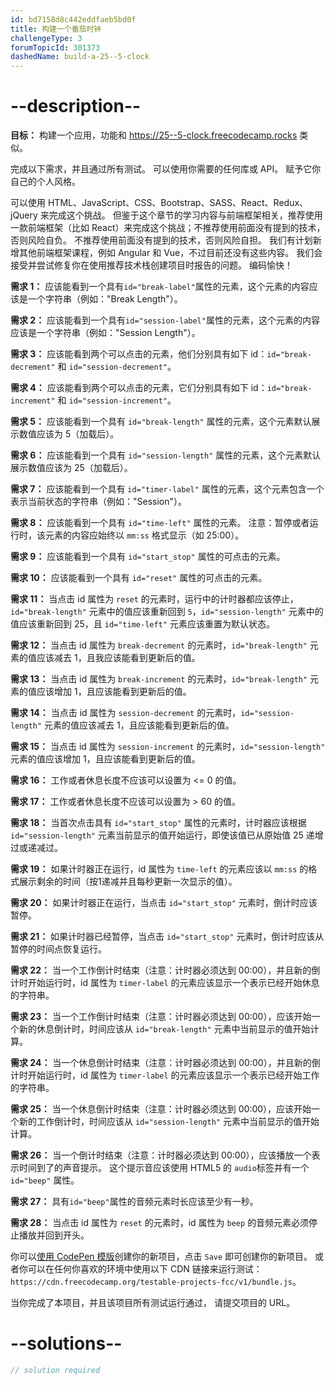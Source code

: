 ```yaml
---
id: bd7158d8c442eddfaeb5bd0f
title: 构建一个番茄时钟
challengeType: 3
forumTopicId: 301373
dashedName: build-a-25--5-clock
---
```


# --description--

**目标：** 构建一个应用，功能和 <a href="https://25--5-clock.freecodecamp.rocks" target="_blank" rel="noopener noreferrer nofollow">https://25--5-clock.freecodecamp.rocks</a> 类似。

完成以下需求，并且通过所有测试。 可以使用你需要的任何库或 API。 赋予它你自己的个人风格。

可以使用 HTML、JavaScript、CSS、Bootstrap、SASS、React、Redux、jQuery 来完成这个挑战。 但鉴于这个章节的学习内容与前端框架相关，推荐使用一款前端框架（比如 React）来完成这个挑战；不推荐使用前面没有提到的技术，否则风险自负。 不推荐使用前面没有提到的技术，否则风险自担。 我们有计划新增其他前端框架课程，例如 Angular 和 Vue，不过目前还没有这些内容。 我们会接受并尝试修复你在使用推荐技术栈创建项目时报告的问题。 编码愉快！

**需求 1：** 应该能看到一个具有`id="break-label"`属性的元素，这个元素的内容应该是一个字符串（例如："Break Length"）。

**需求 2：** 应该能看到一个具有`id="session-label"`属性的元素，这个元素的内容应该是一个字符串（例如："Session Length"）。

**需求 3：** 应该能看到两个可以点击的元素，他们分别具有如下 id：`id="break-decrement"` 和 `id="session-decrement"`。

**需求 4：** 应该能看到两个可以点击的元素，它们分别具有如下 id：`id="break-increment"` 和 `id="session-increment"`。

**需求 5：** 应该能看到一个具有 `id="break-length"` 属性的元素，这个元素默认展示数值应该为 5（加载后）。

**需求 6：** 应该能看到一个具有 `id="session-length"` 属性的元素，这个元素默认展示数值应该为 25（加载后）。

**需求 7：** 应该能看到一个具有 `id="timer-label"` 属性的元素，这个元素包含一个表示当前状态的字符串（例如："Session"）。

**需求 8：** 应该能看到一个具有 `id="time-left"` 属性的元素。 注意：暂停或者运行时，该元素的内容应始终以 `mm:ss` 格式显示（如 25:00）。

**需求 9：** 应该能看到一个具有 `id="start_stop"` 属性的可点击的元素。

**需求 10：** 应该能看到一个具有 `id="reset"` 属性的可点击的元素。

**需求 11：** 当点击 id 属性为 `reset` 的元素时，运行中的计时器都应该停止，`id="break-length"` 元素中的值应该重新回到 `5`，`id="session-length"` 元素中的值应该重新回到 25，且 `id="time-left"` 元素应该重置为默认状态。

**需求 12：** 当点击 id 属性为 `break-decrement` 的元素时，`id="break-length"` 元素的值应该减去 1，且我应该能看到更新后的值。

**需求 13：** 当点击 id 属性为 `break-increment` 的元素时，`id="break-length"` 元素的值应该增加 1，且应该能看到更新后的值。

**需求 14：** 当点击 id 属性为 `session-decrement` 的元素时，`id="session-length"` 元素的值应该减去 1，且应该能看到更新后的值。

**需求 15：** 当点击 id 属性为 `session-increment` 的元素时，`id="session-length"` 元素的值应该增加 1，且应该能看到更新后的值。

**需求 16：** 工作或者休息长度不应该可以设置为 &lt;= 0 的值。

**需求 17：** 工作或者休息长度不应该可以设置为 > 60 的值。

**需求 18：** 当首次点击具有 `id="start_stop"` 属性的元素时，计时器应该根据 `id="session-length"` 元素当前显示的值开始运行，即使该值已从原始值 25 递增过或递减过。

**需求 19：** 如果计时器正在运行，id 属性为 `time-left` 的元素应该以 `mm:ss` 的格式展示剩余的时间（按1递减并且每秒更新一次显示的值）。

**需求 20：** 如果计时器正在运行，当点击 `id="start_stop"` 元素时，倒计时应该暂停。

**需求 21：** 如果计时器已经暂停，当点击 `id="start_stop"` 元素时，倒计时应该从暂停的时间点恢复运行。

**需求 22：** 当一个工作倒计时结束（注意：计时器必须达到 00:00），并且新的倒计时开始运行时，id 属性为 `timer-label` 的元素应该显示一个表示已经开始休息的字符串。

**需求 23：** 当一个工作倒计时结束（注意：计时器必须达到 00:00），应该开始一个新的休息倒计时，时间应该从 `id="break-length"` 元素中当前显示的值开始计算。

**需求 24：** 当一个休息倒计时结束（注意：计时器必须达到 00:00），并且新的倒计时开始运行时，id 属性为 `timer-label` 的元素应该显示一个表示已经开始工作的字符串。

**需求 25：** 当一个休息倒计时结束（注意：计时器必须达到 00:00），应该开始一个新的工作倒计时，时间应该从 `id="session-length"` 元素中当前显示的值开始计算。

**需求 26：** 当一个倒计时结束（注意：计时器必须达到 00:00），应该播放一个表示时间到了的声音提示。 这个提示音应该使用 HTML5 的 `audio`标签并有一个 `id="beep"` 属性。

**需求 27：** 具有`id="beep"`属性的音频元素时长应该至少有一秒。

**需求 28：** 当点击 id 属性为 `reset` 的元素时，id 属性为 `beep` 的音频元素必须停止播放并回到开头。

你可以<a href='https://codepen.io/pen?template=MJjpwO' target='_blank' rel="noopener noreferrer nofollow">使用 CodePen 模版</a>创建你的新项目，点击 `Save` 即可创建你的新项目。 或者你可以在任何你喜欢的环境中使用以下 CDN 链接来运行测试：`https://cdn.freecodecamp.org/testable-projects-fcc/v1/bundle.js`。

当你完成了本项目，并且该项目所有测试运行通过， 请提交项目的 URL。

# --solutions--

```js
// solution required
```
